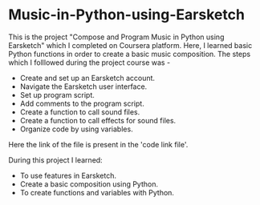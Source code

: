 # Music-in-Python-using-Earsketch
This is the project  "Compose and Program Music in Python using Earsketch" which I completed on Coursera platform. Here, I learned basic Python functions in order to create a basic music composition.
The steps which I folllowed during the project course was - 
* Create and set up an Earsketch account.
* Navigate the Earsketch user interface.
* Set up program script.
* Add comments to the program script.
* Create a function to call sound files.
* Create a function to call effects for sound files.
* Organize code by using variables.

Here the link of the file is present in the 'code link file'. 

During this project I learned:
* To use features in Earsketch.
* Create a basic composition using Python.
* To create functions and variables with Python.
